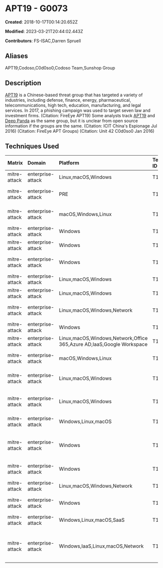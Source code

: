 # APT19 - G0073

**Created**: 2018-10-17T00:14:20.652Z

**Modified**: 2023-03-21T20:44:02.443Z

**Contributors**: FS-ISAC,Darren Spruell

## Aliases

APT19,Codoso,C0d0so0,Codoso Team,Sunshop Group

## Description

[APT19](https://attack.mitre.org/groups/G0073) is a Chinese-based threat group that has targeted a variety of industries, including defense, finance, energy, pharmaceutical, telecommunications, high tech, education, manufacturing, and legal services. In 2017, a phishing campaign was used to target seven law and investment firms. (Citation: FireEye APT19) Some analysts track [APT19](https://attack.mitre.org/groups/G0073) and [Deep Panda](https://attack.mitre.org/groups/G0009) as the same group, but it is unclear from open source information if the groups are the same. (Citation: ICIT China's Espionage Jul 2016) (Citation: FireEye APT Groups) (Citation: Unit 42 C0d0so0 Jan 2016)

## Techniques Used

|Matrix|Domain|Platform|Technique ID|Technique Name|Use|
| :---| :---| :---| :---| :---| :---|
|mitre-attack|enterprise-attack|Linux,macOS,Windows|T1027.010|Command Obfuscation|[APT19](https://attack.mitre.org/groups/G0073) used Base64 to obfuscate executed commands.(Citation: FireEye APT19)|
|mitre-attack|enterprise-attack|PRE|T1588.002|Tool|[APT19](https://attack.mitre.org/groups/G0073) has obtained and used publicly-available tools like [Empire](https://attack.mitre.org/software/S0363).(Citation: NCSC Joint Report Public Tools)(Citation: FireEye APT19)|
|mitre-attack|enterprise-attack|macOS,Windows,Linux|T1564.003|Hidden Window|[APT19](https://attack.mitre.org/groups/G0073) used <code>-W Hidden</code> to conceal [PowerShell](https://attack.mitre.org/techniques/T1059/001) windows by setting the WindowStyle parameter to hidden. (Citation: FireEye APT19)|
|mitre-attack|enterprise-attack|Windows|T1218.011|Rundll32|[APT19](https://attack.mitre.org/groups/G0073) configured its payload to inject into the rundll32.exe.(Citation: FireEye APT19)|
|mitre-attack|enterprise-attack|Windows|T1543.003|Windows Service|An [APT19](https://attack.mitre.org/groups/G0073) Port 22 malware variant registers itself as a service.(Citation: Unit 42 C0d0so0 Jan 2016)|
|mitre-attack|enterprise-attack|Windows|T1574.002|DLL Side-Loading|[APT19](https://attack.mitre.org/groups/G0073) launched an HTTP malware variant and a Port 22 malware variant using a legitimate executable that loaded the malicious DLL.(Citation: Unit 42 C0d0so0 Jan 2016)|
|mitre-attack|enterprise-attack|Linux,macOS,Windows|T1204.002|Malicious File|[APT19](https://attack.mitre.org/groups/G0073) attempted to get users to launch malicious attachments delivered via spearphishing emails.(Citation: FireEye APT19)|
|mitre-attack|enterprise-attack|Linux,macOS,Windows|T1027|Obfuscated Files or Information|[APT19](https://attack.mitre.org/groups/G0073) used Base64 to obfuscate payloads.(Citation: FireEye APT19)|
|mitre-attack|enterprise-attack|Linux,macOS,Windows,Network|T1033|System Owner/User Discovery|[APT19](https://attack.mitre.org/groups/G0073) used an HTTP malware variant and a Port 22 malware variant to collect the victim’s username.(Citation: Unit 42 C0d0so0 Jan 2016)|
|mitre-attack|enterprise-attack|Windows|T1059.001|PowerShell|[APT19](https://attack.mitre.org/groups/G0073) used PowerShell commands to execute payloads.(Citation: FireEye APT19)|
|mitre-attack|enterprise-attack|Linux,macOS,Windows,Network,Office 365,Azure AD,IaaS,Google Workspace|T1059|Command and Scripting Interpreter|[APT19](https://attack.mitre.org/groups/G0073) downloaded and launched code within a SCT file.(Citation: FireEye APT19)|
|mitre-attack|enterprise-attack|macOS,Windows,Linux|T1566.001|Spearphishing Attachment|[APT19](https://attack.mitre.org/groups/G0073) sent spearphishing emails with malicious attachments in RTF and XLSM formats to deliver initial exploits.(Citation: FireEye APT19)|
|mitre-attack|enterprise-attack|Linux,macOS,Windows|T1132.001|Standard Encoding|An [APT19](https://attack.mitre.org/groups/G0073) HTTP malware variant used Base64 to encode communications to the C2 server.(Citation: Unit 42 C0d0so0 Jan 2016)|
|mitre-attack|enterprise-attack|Linux,macOS,Windows|T1071.001|Web Protocols|[APT19](https://attack.mitre.org/groups/G0073) used HTTP for C2 communications. [APT19](https://attack.mitre.org/groups/G0073) also used an HTTP malware variant to communicate over HTTP for C2.(Citation: FireEye APT19)(Citation: Unit 42 C0d0so0 Jan 2016)|
|mitre-attack|enterprise-attack|Windows,Linux,macOS|T1140|Deobfuscate/Decode Files or Information|An [APT19](https://attack.mitre.org/groups/G0073) HTTP malware variant decrypts strings using single-byte XOR keys.(Citation: Unit 42 C0d0so0 Jan 2016)|
|mitre-attack|enterprise-attack|Windows|T1547.001|Registry Run Keys / Startup Folder|An [APT19](https://attack.mitre.org/groups/G0073) HTTP malware variant establishes persistence by setting the Registry key <code>HKCU\Software\Microsoft\Windows\CurrentVersion\Run\Windows Debug Tools-%LOCALAPPDATA%\</code>.(Citation: Unit 42 C0d0so0 Jan 2016)|
|mitre-attack|enterprise-attack|Windows|T1218.010|Regsvr32|[APT19](https://attack.mitre.org/groups/G0073) used Regsvr32 to bypass application control techniques.(Citation: FireEye APT19)|
|mitre-attack|enterprise-attack|Linux,macOS,Windows,Network|T1016|System Network Configuration Discovery|[APT19](https://attack.mitre.org/groups/G0073) used an HTTP malware variant and a Port 22 malware variant to collect the MAC address and IP address from the victim’s machine.(Citation: Unit 42 C0d0so0 Jan 2016)|
|mitre-attack|enterprise-attack|Windows|T1112|Modify Registry|[APT19](https://attack.mitre.org/groups/G0073) uses a Port 22 malware variant to modify several Registry keys.(Citation: Unit 42 C0d0so0 Jan 2016)|
|mitre-attack|enterprise-attack|Windows,Linux,macOS,SaaS|T1189|Drive-by Compromise|[APT19](https://attack.mitre.org/groups/G0073) performed a watering hole attack on forbes.com in 2014 to compromise targets.(Citation: Unit 42 C0d0so0 Jan 2016)|
|mitre-attack|enterprise-attack|Windows,IaaS,Linux,macOS,Network|T1082|System Information Discovery|[APT19](https://attack.mitre.org/groups/G0073) collected system architecture information. [APT19](https://attack.mitre.org/groups/G0073) used an HTTP malware variant and a Port 22 malware variant to gather the hostname and CPU information from the victim’s machine.(Citation: FireEye APT19)(Citation: Unit 42 C0d0so0 Jan 2016)|

